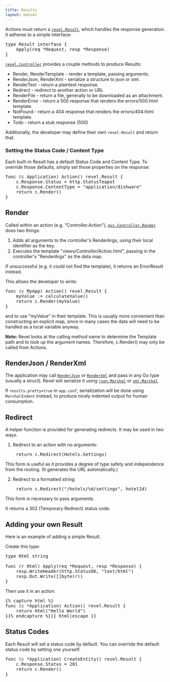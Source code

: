```yaml
---
title: Results
layout: manual
---
```


Actions must return a [`revel.Result`](../docs/godoc/results.html#Result), which
handles the response generation.  It adheres to a simple interface:

<pre class="prettyprint lang-go">
type Result interface {
	Apply(req *Request, resp *Response)
}
</pre>

[`revel.Controller`](../docs/godoc/controller.html#Controller) provides a couple
methods to produce Results:
* Render, RenderTemplate - render a template, passing arguments.
* RenderJson, RenderXml - serialize a structure to json or xml.
* RenderText - return a plaintext response.
* Redirect - redirect to another action or URL
* RenderFile - return a file, generally to be downloaded as an attachment.
* RenderError - return a 500 response that renders the errors/500.html template.
* NotFound - return a 404 response that renders the errors/404.html template.
* Todo - return a stub response (500)

Additionally, the developer may define their own `revel.Result` and return that.

### Setting the Status Code / Content Type

Each built-in Result has a default Status Code and Content Type.  To override
those defaults, simply set those properties on the response:

<pre class="prettyprint lang-go">
func (c Application) Action() revel.Result {
	c.Response.Status = http.StatusTeapot
	c.Response.ContentType = "application/dishware"
	return c.Render()
}
</pre>

## Render

Called within an action (e.g. "Controller.Action"),
[`mvc.Controller.Render`](../docs/godoc/controller.html#Controller.Render) does two things:
1. Adds all arguments to the controller's RenderArgs, using their local identifier as the key.
2. Executes the template "views/Controller/Action.html", passing in the controller's "RenderArgs" as the data map.

If unsuccessful (e.g. it could not find the template), it returns an ErrorResult instead.

This allows the developer to write:

<pre class="prettyprint lang-go">
func (c MyApp) Action() revel.Result {
	myValue := calculateValue()
	return c.Render(myValue)
}
</pre>

and to use "myValue" in their template.  This is usually more convenient than
constructing an explicit map, since in many cases the data will need to be
handled as a local variable anyway.

**Note:** Revel looks at the calling method name to determine the Template
  path and to look up the argument names.  Therefore, c.Render() may only be
  called from Actions.


## RenderJson / RenderXml

The application may call
[`RenderJson`](../docs/godoc/controller.html#Controller.RenderJson) or
[`RenderXml`](../docs/godoc/controller.html#Controller.RenderXml) and pass in any Go
type (usually a struct).  Revel will serialize it using
[`json.Marshal`](http://www.golang.org/pkg/encoding/json/#Marshal) or
[`xml.Marshal`](http://www.golang.org/pkg/encoding/xml/#Marshal).

If `results.pretty=true` in `app.conf`, serialization will be done using
`MarshalIndent` instead, to produce nicely indented output for human
consumption.

## Redirect

A helper function is provided for generating redirects.  It may be used in two ways.

1. Redirect to an action with no arguments:
<pre class="prettyprint lang-go">
	return c.Redirect(Hotels.Settings)
</pre>
This form is useful as it provides a degree of type safety and independence from
the routing.  (It generates the URL automatically.)

2. Redirect to a formatted string:
<pre class="prettyprint lang-go">
	return c.Redirect("/hotels/%d/settings", hotelId)
</pre>
This form is necessary to pass arguments.

It returns a 302 (Temporary Redirect) status code.

## Adding your own Result

Here is an example of adding a simple Result.

Create this type:

<pre class="prettyprint lang-go">
type Html string

func (r Html) Apply(req *Request, resp *Response) {
	resp.WriteHeader(http.StatusOK, "text/html")
	resp.Out.Write([]byte(r))
}
</pre>

Then use it in an action:

<pre class="prettyprint lang-go">{% capture html %}
func (c *Application) Action() revel.Result {
	return Html("<html><body>Hello World</body></html>")
}{% endcapture %}{{ html|escape }}
</pre>

## Status Codes

Each Result will set a status code by default.  You can override the default
status code by setting one yourself:

<pre class="prettyprint lang-go">
func (c *Application) CreateEntity() revel.Result {
	c.Response.Status = 201
	return c.Render()
}
</pre>
